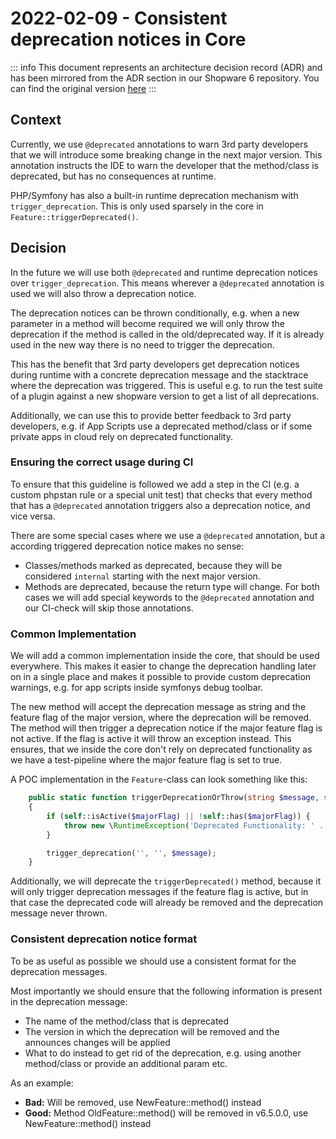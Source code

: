 # 2022-02-09 - Consistent deprecation notices in Core

::: info
This document represents an architecture decision record (ADR) and has been mirrored from the ADR section in our Shopware 6 repository.
You can find the original version [here](https://github.com/shopware/platform/blob/trunk/adr/workflow/2022-02-28-consistent-deprecation-notices-in-core.md)
:::

## Context

Currently, we use `@deprecated` annotations to warn 3rd party developers that we will introduce some breaking change in the next major version.
This annotation instructs the IDE to warn the developer that the method/class is deprecated, but has no consequences at runtime.

PHP/Symfony has also a built-in runtime deprecation mechanism with `trigger_deprecation`. This is only used sparsely in the core in `Feature::triggerDeprecated()`.

## Decision

In the future we will use both `@deprecated` and runtime deprecation notices over `trigger_deprecation`.
This means wherever a `@deprecated` annotation is used we will also throw a deprecation notice.

The deprecation notices can be thrown conditionally, e.g. when a new parameter in a method will become required we will only throw the deprecation if the method is called in the old/deprecated way. 
If it is already used in the new way there is no need to trigger the deprecation.

This has the benefit that 3rd party developers get deprecation notices during runtime with a concrete deprecation message and the stacktrace where the deprecation was triggered.
This is useful e.g. to run the test suite of a plugin against a new shopware version to get a list of all deprecations.

Additionally, we can use this to provide better feedback to 3rd party developers, e.g. if App Scripts use a deprecated method/class or if some private apps in cloud rely on deprecated functionality.

### Ensuring the correct usage during CI

To ensure that this guideline is followed we add a step in the CI (e.g. a custom phpstan rule or a special unit test) that checks that every method that has a `@deprecated` annotation triggers also a deprecation notice, and vice versa.

There are some special cases where we use a `@deprecated` annotation, but a according triggered deprecation notice makes no sense:
* Classes/methods marked as deprecated, because they will be considered `internal` starting with the next major version.
* Methods are deprecated, because the return type will change.
For both cases we will add special keywords to the `@deprecated` annotation and our CI-check will skip those annotations.

### Common Implementation

We will add a common implementation inside the core, that should be used everywhere. This makes it easier to change the deprecation handling later on in a single place and makes it possible to provide custom deprecation warnings, e.g. for app scripts inside symfonys debug toolbar.

The new method will accept the deprecation message as string and the feature flag of the major version, where the deprecation will be removed.
The method will then trigger a deprecation notice if the major feature flag is not active. If the flag is active it will throw an exception instead. 
This ensures, that we inside the core don't rely on deprecated functionality as we have a test-pipeline where the major feature flag is set to true.

A POC implementation in the `Feature`-class can look something like this:

```php
    public static function triggerDeprecationOrThrow(string $message, string $majorFlag): void
    {
        if (self::isActive($majorFlag) || !self::has($majorFlag)) {
            throw new \RuntimeException('Deprecated Functionality: ' . $message);
        }

        trigger_deprecation('', '', $message);
    }
```
Additionally, we will deprecate the `triggerDeprecated()` method, because it will only trigger deprecation messages if the feature flag is active, but in that case the deprecated code will already be removed and the deprecation message never thrown.

### Consistent deprecation notice format

To be as useful as possible we should use a consistent format for the deprecation messages.

Most importantly we should ensure that the following information is present in the deprecation message:
* The name of the method/class that is deprecated
* The version in which the deprecation will be removed and the announces changes will be applied
* What to do instead to get rid of the deprecation, e.g. using another method/class or provide an additional param etc.

As an example:
* **Bad:** Will be removed, use NewFeature::method() instead
* **Good:** Method OldFeature::method() will be removed in v6.5.0.0, use NewFeature::method() instead
